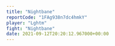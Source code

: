 ```yaml
---
title: "Nightbane"
reportCode: "1FAg938n7dc4hmkY"
player: "Lghtm"
fight: "Nightbane"
date: 2021-09-12T20:20:12.967000+00:00
---
```

